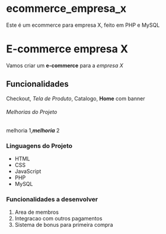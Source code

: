 # ecommerce_empresa_x
Este é um ecommerce para empresa X, feito em PHP e MySQL

# E-commerce empresa X

Vamos criar um **e-commerce** para a *empresa X* 

## Funcionalidades

Checkout, _Tela de Produto_, Catalogo, __Home__ com banner

###### Melhorias do Projeto

melhoria 1,_**melhoria**_ 2

### Linguagens do Projeto

* HTML
* CSS
* JavaScript
* PHP
* MySQL

### Funcionalidades a desenvolver

1. Area de membros
2. Integracao com outros pagamentos
3. Sistema de bonus para primeira compra